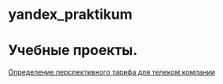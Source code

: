 # yandex_praktikum
# Учебные проекты.
<a href= "https://github.com/JuDi104/yandex_praktikum/blob/main/Бизнес%20показатели/metrics.ipynb" target="blank" rel="noreferrer"> Определение перспективного тарифа для телеком компании</a>
